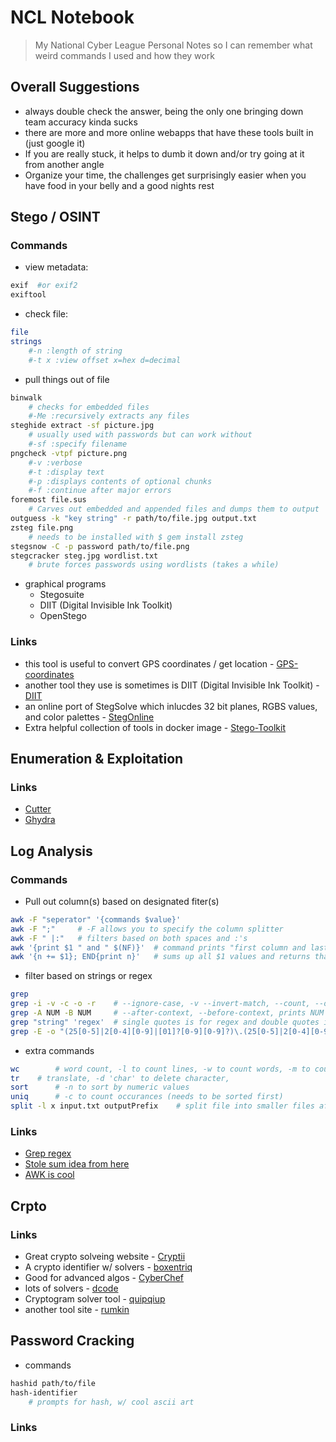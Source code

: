  # NCL Notebook
> My National Cyber League Personal Notes so I can remember what weird commands I used and how they work

## Overall Suggestions
- always double check the answer, being the only one bringing down team accuracy kinda sucks
- there are more and more online webapps that have these tools built in (just google it)
- If you are really stuck, it helps to dumb it down and/or try going at it from another angle
- Organize your time, the challenges get surprisingly easier when you have food in your belly and a good nights rest


## Stego / OSINT
### Commands
- view metadata:
```bash
exif  #or exif2
exiftool
```
- check file:
```bash
file
strings 
	#-n :length of string
	#-t x :view offset x=hex d=decimal
```
- pull things out of file
```bash
binwalk 
	# checks for embedded files
	#-Me :recursively extracts any files
steghide extract -sf picture.jpg
	# usually used with passwords but can work without
	#-sf :specify filename
pngcheck -vtpf picture.png
	#-v :verbose
	#-t :display text
	#-p :displays contents of optional chunks
	#-f :continue after major errors
foremost file.sus
	# Carves out embedded and appended files and dumps them to output
outguess -k "key string" -r path/to/file.jpg output.txt
zsteg file.png    
	# needs to be installed with $ gem install zsteg
stegsnow -C -p password path/to/file.png
stegcracker steg.jpg wordlist.txt
	# brute forces passwords using wordlists (takes a while) 
```
- graphical programs
	- Stegosuite
	- DIIT (Digital Invisible Ink Toolkit) 
	- OpenStego


### Links
- this tool is useful to convert GPS coordinates / get location - [GPS-coordinates](https://www.gps-coordinates.net)
- another tool they use is sometimes is DIIT (Digital Invisible Ink Toolkit) - [DIIT](http://diit.sourceforge.net/)
- an online port of StegSolve which inlucdes 32 bit planes, RGBS values, and color palettes - [StegOnline](https://stegonline.georgeom.net/upload)
- Extra helpful collection of tools in docker image - [Stego-Toolkit](https://www.kitploit.com/2018/06/stego-toolkit-collection-of.html)

## Enumeration & Exploitation

### Links 
- [Cutter](https://cutter.re/)
- [Ghydra](https://ghidra-sre.org/)

## Log Analysis 
### Commands
- Pull out column(s) based on designated fiter(s)
```bash
awk -F "seperator" '{commands $value}'
awk -F ";"     # -F allows you to specify the column splitter
awk -F " |:"   # filters based on both spaces and :'s
awk '{print $1 " and " $(NF)}'  # command prints "first column and last column"
awk '{n += $1}; END{print n}'   # sums up all $1 values and returns that value at the end 
```
- filter based on strings or regex
```bash 
grep
grep -i -v -c -o -r    # --ignore-case, -v --invert-match, --count, --only-matching, --recursive
grep -A NUM -B NUM     # --after-context, --before-context, prints NUM lines before or after grepped lines
grep "string" 'regex'  # single quotes is for regex and double quotes is strings
grep -E -o "(25[0-5]|2[0-4][0-9]|[01]?[0-9][0-9]?)\.(25[0-5]|2[0-4][0-9]|[01]?[0-9][0-9]?)\.(25[0-5]|2[0-4][0-9]|[01]?[0-9][0-9]?)\.(25[0-5]|2[0-4][0-9]|[01]?[0-9][0-9]?)" file   # Real IP regex
```
- extra commands
```bash
wc        # word count, -l to count lines, -w to count words, -m to count characters, -c to count bytes
tr 	  # translate, -d 'char' to delete character, 
sort      # -n to sort by numeric values 
uniq      # -c to count occurances (needs to be sorted first)
split -l x input.txt outputPrefix    # split file into smaller files after x lines  
```

### Links
- [Grep regex](https://linuxize.com/post/regular-expressions-in-grep/)
- [Stole sum idea from here](https://askubuntu.com/questions/785038/how-can-i-sum-numbers-on-lines-in-a-file)
- [AWK is cool](https://www.howtogeek.com/562941/how-to-use-the-awk-command-on-linux/)


## Crpto 
### Links
- Great crypto solveing website - [Cryptii](https://cryptii.com/)
- A crypto identifier w/ solvers - [boxentriq](https://www.boxentriq.com/code-breaking/cipher-identifier)
- Good for advanced algos - [CyberChef](https://gchq.github.io/CyberChef/)
- lots of solvers - [dcode](https://www.dcode.fr/tools-list)
- Cryptogram solver tool - [quipqiup](https://www.quipqiup.com/)
- another tool site - [rumkin](http://rumkin.com/tools/cipher/cryptogram-solver.php)

## Password Cracking
- commands
```bash
hashid path/to/file
hash-identifier
	# prompts for hash, w/ cool ascii art

```

### Links
